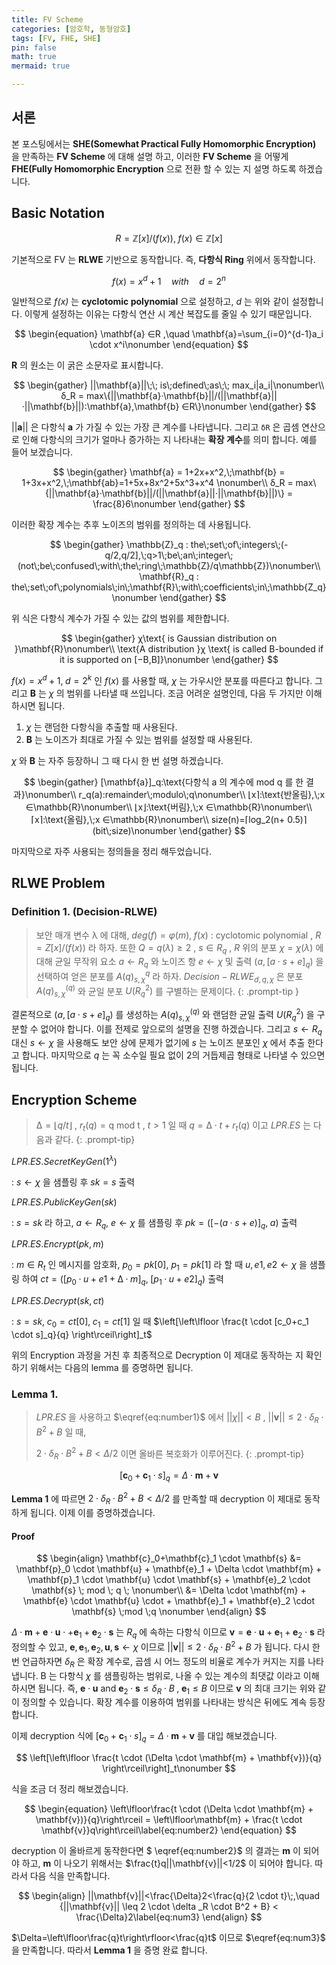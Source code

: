 ```yaml
---
title: FV Scheme
categories: [암호학, 동형암호]
tags: [FV, FHE, SHE]
pin: false
math: true
mermaid: true

---
```


## 서론

본 포스팅에서는 **SHE(Somewhat Practical Fully Homomorphic Encryption)** 을 만족하는 **FV Scheme** 에 대해 설명 하고, 이러한 **FV Scheme** 을 어떻게 **FHE(Fully Homomorphic Encryption** 으로 전환 할 수 있는 지 설명 하도록 하겠습니다.

## Basic Notation

$$
\begin{equation}
R= \mathbb{Z}[x]/(f(x)),\;f(x)∈\mathbb{Z}[x]\nonumber
\end{equation}
$$



기본적으로 FV 는 **RLWE** 기반으로 동작합니다. 즉, **다항식 Ring** 위에서 동작합니다.


$$
\begin{equation}
f(x) = x^d + 1 \quad with \quad d= 2^n \nonumber
\end{equation}
$$



일반적으로 *f(x)* 는 **cyclotomic polynomial** 으로 설정하고, *d* 는 위와 같이 설정합니다. 이렇게 설정하는 이유는 다항식 연산 시 계산 복잡도를 줄일 수 있기 때문입니다.


$$
\begin{equation}
  \mathbf{a} ∈R ,\quad \mathbf{a}=\sum_{i=0}^{d-1}a_i \cdot x^i\nonumber
\end{equation}
$$



**R** 의 원소는 이 굵은 소문자로 표시합니다.

$$
\begin{gather}
||\mathbf{a}||\;\; is\;defined\;as\;\; max_i|a_i|\nonumber\\
δ_R = max\{||\mathbf{a}·\mathbf{b}||/(||\mathbf{a}||·||\mathbf{b}||):\mathbf{a},\mathbf{b} ∈R\}\nonumber
\end{gather}
$$



\|\|**a**\|\| 은 다항식 **a** 가 가질 수 있는 가장 큰 계수를 나타냅니다. 그리고 `δR` 은 곱셈 연산으로 인해 다항식의 크기가 얼마나 증가하는 지 나타내는 **확장 계수**를 의미 합니다. 예를 들어 보겠습니다.


$$
\begin{gather}
\mathbf{a} = 1+2x+x^2,\;\mathbf{b} = 1+3x+x^2,\;\mathbf{ab}=1+5x+8x^2+5x^3+x^4 \nonumber\\
δ_R = max\{||\mathbf{a}·\mathbf{b}||/(||\mathbf{a}||·||\mathbf{b}||)\} = \frac{8}6\nonumber
\end{gather}
$$



이러한 확장 계수는 추후 노이즈의 범위를 정의하는 데 사용됩니다.



$$
\begin{gather}
\mathbb{Z}_q : the\;set\;of\;integers\;(-q/2,q/2],\;q>1\;be\;an\;integer\;
(not\;be\;confused\;with\;the\;ring\;\mathbb{Z}/q\mathbb{Z})\nonumber\\
\mathbf{R}_q : the\;set\;of\;polynomials\;in\;\mathbf{R}\;with\;coefficients\;in\;\mathbb{Z_q}\nonumber
\end{gather}
$$



위 식은 다항식 계수가 가질 수 있는 값의 범위를 제한합니다.




$$
\begin{gather}
	χ\text{ is Gaussian distribution on }\mathbf{R}\nonumber\\
	\text{A distribution }χ \text{ is called B-bounded if it is supported on [−B,B]}\nonumber
\end{gather}
$$



$f(x) = x^d+1,\;d=2^k$ 인 $f(x)$ 를 사용할 때, $χ$ 는 가우시안 분포를 따른다고 합니다. 그리고 **B** 는 $χ$ 의 범위를 나타낼 때 쓰입니다.  조금 어려운 설명인데, 다음 두 가지만 이해 하시면 됩니다.

1. $χ$ 는 랜덤한 다항식을 추출할 때 사용된다.
2. **B** 는 노이즈가 최대로 가질 수 있는 범위를 설정할 때 사용된다.

$χ$ 와 **B** 는 자주 등장하니 그 때 다시 한 번 설명 하겠습니다.



$$
\begin{gather}
[\mathbf{a}]_q:\text{다항식 a 의 계수에 mod q 를 한 결과}\nonumber\\
r_q(a):remainder\;modulo\;q\nonumber\\
⌊x⌉:\text{반올림},\;x ∈\mathbb{R}\nonumber\\
⌊x⌋:\text{버림},\;x ∈\mathbb{R}\nonumber\\
⌈x⌉:\text{올림},\;x ∈\mathbb{R}\nonumber\\
size(n)=⌈log_2(n+ 0.5)⌉(bit\;size)\nonumber
\end{gather}
$$



마지막으로 자주 사용되는 정의들을 정리 해두었습니다.



## RLWE Problem

### **Definition 1. (Decision-RLWE)**

> 보안 매개 변수 λ 에 대해,  $deg(f) = φ(m),\;f(x)\text{ : cyclotomic polynomial}$ , $R= Z[x]/(f(x))$ 라 하자. 또한  $Q= q(λ) ≥2$ , $s ∈R_q$ , $R$ 위의 분포 $χ= χ(λ)$ 에 대해 균일 무작위 요소 $a ←R_q$ 와 노이즈 항 $e ←χ$ 및 출력  $(a,[a\cdot s+e]_q)$ 을 선택하여 얻은 분포를 $A(q) _{s,χ}^q$ 라 하자. $Decision-RLWE _{d,q,χ}$ 은 분포 $A(q) _{s,χ}^{(q)}$ 와 균일 분포 $U(R^2_q)$ 를 구별하는 문제이다.
{: .prompt-tip }

결론적으로 $(a,[a \cdot s + e] _q)$ 를 생성하는 $A(q) _{s,χ}^{(q)}$ 와 랜덤한 균일 출력 $U(R^2_q)$ 을 구분할 수 없어야 합니다. 이를 전제로 앞으로의 설명을 진행 하겠습니다. 그리고 $s←R_q$ 대신 $s←χ$ 을 사용해도 보안 상에 문제가 없기에 $s$ 는 노이즈 분포인 $χ$ 에서 추출 한다고 합니다. 마지막으로 $q$ 는 꼭 소수일 필요 없이 2의 거듭제곱 형태로 나타낼 수 있으면 됩니다.

## Encryption Scheme

> $∆ = ⌊q/t⌋$ , $r _t(q)=\text{q mod t}$ ,  $t>1$ 일 때 $q=∆\cdot t + r _t(q)$ 이고 $LPR.ES$ 는 다음과 같다.
{: .prompt-tip}

$LPR.ES.SecretKeyGen(1^\lambda)$

: $s ←χ$ 을 샘플링 후 $sk= s$ 출력

$LPR.ES.PublicKeyGen(sk)$

: $s = sk$ 라 하고, $a ←R _q$, $e ←χ$  를 샘플링 후 $pk = ([−(a·s + e)] _q,\;a)$ 출력

$LPR.ES.Encrypt(pk,m)$ 

: $m ∈R_t$ 인 메시지를 암호화, $p_0 = pk[0]$, $p_1 = pk[1]$ 라 할 때 $u,e1,e2 ←χ$ 을 샘플링 하여 $ct = ([p_0·u + e1 + ∆·m]_q,\;[p_1·u + e2]_q)$ 출력

$LPR.ES.Decrypt(sk,ct)$

: $s = sk, \;c_0 = ct[0], \;c_1 = ct[1]$ 일 때 $\left[\left\lfloor
\frac{t \cdot [c_0+c_1 \cdot s]_q}{q} 
\right\rceil\right]_t$

위의 Encryption 과정을 거친 후 최종적으로 Decryption 이 제대로 동작하는 지 확인하기 위해서는 다음의 lemma 를 증명하면 됩니다.

### **Lemma 1.** 

> $LPR.ES$ 을 사용하고 
> $\eqref{eq:number1}$ 에서
> ${||\chi|| < B}$ ,
> ${||\mathbf{v}|| \leq 2 \cdot \delta _R \cdot B^2 + B}$ 일 때,
>
> $2\cdot\delta _R\cdot B^2 + B < \Delta/2$ 이면 올바른 복호화가 이루어진다.
{: .prompt-tip}

$$
\begin{equation}
[\mathbf{c}_0+\mathbf{c}_1 \cdot s] _q = \Delta \cdot \mathbf{m} + \mathbf{v}\label{eq:number1}
\end{equation}
$$

**Lemma 1** 에 따르면 $2\cdot\delta _R\cdot B^2 + B < \Delta/2$  를 만족할 때 decryption 이 제대로 동작하게 됩니다. 이제 이를 증명하겠습니다.

#### **Proof**


$$
\begin{align}
\mathbf{c}_0+\mathbf{c}_1 \cdot \mathbf{s} &= \mathbf{p}_0 \cdot \mathbf{u} + \mathbf{e}_1 + \Delta \cdot \mathbf{m} + \mathbf{p}_1 \cdot \mathbf{u} \cdot \mathbf{s} + \mathbf{e}_2 \cdot \mathbf{s} \; mod \; q \; \nonumber\\
&= \Delta \cdot \mathbf{m} + \mathbf{e} \cdot \mathbf{u} \cdot + \mathbf{e}_1 + \mathbf{e}_2 \cdot \mathbf{s} \;mod \;q \nonumber
\end{align}
$$



$\Delta \cdot \mathbf{m} + \mathbf{e} \cdot \mathbf{u} \cdot + \mathbf{e}_1 + \mathbf{e}_2 \cdot \mathbf{s}$ 는 $R_q$ 에 속하는 다항식 이므로
$\mathbf{v}=\mathbf{e} \cdot \mathbf{u} + \mathbf{e}_1 + \mathbf{e}_2 \cdot \mathbf{s}$ 라 정의할 수 있고, 
$\mathbf{e},\mathbf{e}_1,\mathbf{e}_2,\mathbf{u},\mathbf{s} ← \chi$ 이므로 
${||\mathbf{v}|| \leq 2 \cdot \delta _R \cdot B^2 + B}$ 가 됩니다. 다시 한 번 언급하자면
 $\delta_R$ 은 확장 계수로, 곱셈 시 어느 정도의 비율로 계수가 커지는 지를 나타냅니다. B 는 다항식 $\chi$ 를 샘플링하는 범위로, 나올 수 있는 계수의 최댓값 이라고 이해하시면 됩니다.
즉, $\mathbf{e} \cdot \mathbf{u} \text{ and } \mathbf{e}_2 \cdot \mathbf{s} \le \delta_R \cdot B \; , \; \mathbf{e}_1 \le B$ 이므로 $\mathbf{v}$ 의 최대 크기는 위와 같이 정의할 수 있습니다. 확장 계수를 이용하여 범위를 나타내는 방식은 뒤에도 계속 등장합니다.

이제 decryption 식에 $[\mathbf{c}_0+\mathbf{c}_1 \cdot s] _q = \Delta \cdot \mathbf{m} + \mathbf{v}$ 를 대입 해보겠습니다.




$$
\left[\left\lfloor \frac{t \cdot (\Delta \cdot \mathbf{m} + \mathbf{v})}{q}  \right\rceil\right]_t\nonumber
$$


식을 조금 더 정리 해보겠습니다.


$$
\begin{equation}
\left\lfloor\frac{t \cdot (\Delta \cdot \mathbf{m} + \mathbf{v})}{q}\right\rceil = \left\lfloor\mathbf{m} + \frac{t \cdot \mathbf{v}}q\right\rceil\label{eq:number2}
\end{equation}
$$

decryption 이 올바르게 동작한다면 $ \eqref{eq:number2}$ 의 결과는 $\mathbf{m}$ 이 되어야 하고, $\mathbf{m}$ 이 나오기 위해서는
$\frac{t}q||\mathbf{v}||<1/2$  이 되어야 합니다. 따라서 다음 식을 만족합니다.


$$
\begin{align}
||\mathbf{v}||<\frac{\Delta}2<\frac{q}{2 \cdot t}\;,\quad {||\mathbf{v}|| \leq 2 \cdot \delta _R \cdot B^2 + B} < \frac{\Delta}2\label{eq:num3}
\end{align}
$$


$\Delta=\left\lfloor\frac{q}t\right\rfloor<\frac{q}t$ 이므로 $\eqref{eq:num3}$ 을 만족합니다. 따라서 **Lemma 1** 을 증명 완료 합니다.
